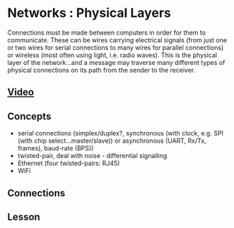 # Networks : Physical Layers
Connections must be made between computers in order for them to communicate. These can be wires carrying electrical signals (from just one or two wires for serial connections to many wires for parallel connections) or wireless (most often using light, i.e. radio waves). This is the physical layer of the network...and a message may traverse many different types of physical connections on its path from the sender to the receiver.

## [Video](https://vimeo.com/1127178041)

## Concepts
 - serial connections (simplex/duplex?, synchronous (with clock, e.g. SPI (with chip select...master/slave)) or asynchronous (UART, Rx/Tx, frames), baud-rate (BPS))
 - twisted-pair, deal with noise - differential signalling
 - Ethernet (four twisted-pairs: RJ45)
 - WiFi

## Connections

## Lesson
